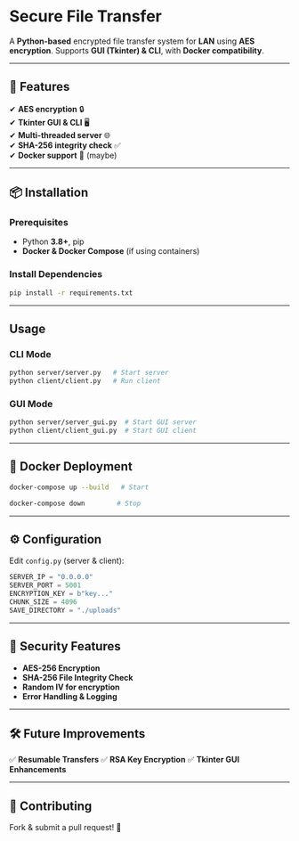 # Secure File Transfer

A **Python-based** encrypted file transfer system for **LAN** using **AES encryption**. Supports **GUI (Tkinter) & CLI**, with **Docker compatibility**.

---

## 🚀 Features
✔ **AES encryption** 🔒  
✔ **Tkinter GUI & CLI** 🖥  
✔ **Multi-threaded server** 🌐  
✔ **SHA-256 integrity check** ✅  
✔ **Docker support** 🐳 (maybe) 

---

## 📦 Installation
### **Prerequisites**
- Python **3.8+**, pip
- **Docker & Docker Compose** (if using containers)

### **Install Dependencies**
```bash
pip install -r requirements.txt
```

---

## Usage
### **CLI Mode**
```bash
python server/server.py   # Start server
python client/client.py   # Run client
```
### **GUI Mode**
```bash
python server/server_gui.py  # Start GUI server
python client/client_gui.py  # Start GUI client
```

---

## 🐳 Docker Deployment
```bash
docker-compose up --build   # Start

docker-compose down        # Stop
```

---

## ⚙ Configuration
Edit `config.py` (server & client):
```python
SERVER_IP = "0.0.0.0"
SERVER_PORT = 5001
ENCRYPTION_KEY = b"key..."
CHUNK_SIZE = 4096
SAVE_DIRECTORY = "./uploads"
```

---

## 🔐 Security Features
- **AES-256 Encryption**
- **SHA-256 File Integrity Check**
- **Random IV for encryption**
- **Error Handling & Logging**

---

## 🛠 Future Improvements
✅ **Resumable Transfers**
✅ **RSA Key Encryption**
✅ **Tkinter GUI Enhancements**

---

## 🤝 Contributing
Fork & submit a pull request! 🚀



